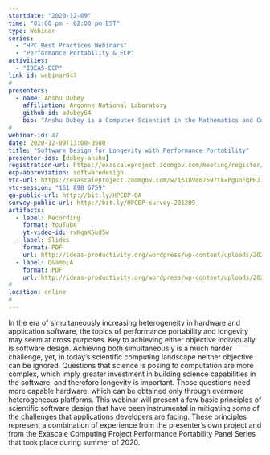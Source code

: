 ```yaml
---
startdate: "2020-12-09"
time: "01:00 pm - 02:00 pm EST"
type: Webinar
series:
  - "HPC Best Practices Webinars"
  - "Performance Portability & ECP"
activities:
  - "IDEAS-ECP"
link-id: webinar047
#
presenters:
  - name: Anshu Dubey
    affiliation: Argonne National Laboratory
    github-id: adubey64
    bio: "Anshu Dubey is a Computer Scientist in the Mathematics and Computer Science Division at Argonne National Laboratory and a Senior Scientist in the Department of Computer Science at the University of Chicago. She is the chief software architect for FLASH, a multiphysics multiscale HPC software that is used by several science and engineering domains as their community code. She is interested in all aspects of HPC scientific software with special emphasis on design, productivity, and sustainability issues."
#
webinar-id: 47
date: 2020-12-09T13:00-0500
title: "Software Design for Longevity with Performance Portability"
presenter-ids: [dubey-anshu]
registration-url: https://exascaleproject.zoomgov.com/meeting/register/vJIsf-CgqDwvE-qCex26LYy1YwhOEkhxHCE
ecp-abbreviation: softwaredesign
vtc-url: https://exascaleproject.zoomgov.com/w/1618986759?tk=PgunFqPHJ1Yh2bNgxb77zqidtgsPCdc3y1U0vAt4Z9s.DQIAAAAAYH_HBxZMZTVaYUo0QlFrbVNpRkxNUjVNOTdRAAAAAAAAAAAAAAAAAAAAAAAAAAAA
vtc-session: "161 898 6759"
qa-public-url: http://bit.ly/HPCBP-QA
survey-public-url: http://bit.ly/HPCBP-survey-201209
artifacts:
  - label: Recording
    format: YouTube
    yt-video-id: rxKqaK5ud5w
  - label: Slides
    format: PDF
    url: http://ideas-productivity.org/wordpress/wp-content/uploads/2020/12/webinar047-softwaredesign.pdf
  - label: Q&amp;A
    format: PDF
    url: http://ideas-productivity.org/wordpress/wp-content/uploads/2020/12/webinar047-softwaredesign-qa.pdf
#
location: online
#
---
```

In the era of simultaneously increasing heterogeneity in hardware and application software, the topics of performance portability and longevity may seem at cross purposes. Key to achieving either objective individually is software design. Achieving both simultaneously is a much harder challenge, yet, in today’s scientific computing landscape neither objective can be ignored. Questions that science is posing to computation are more complex, which imply greater investment in building science capabilities in the software, and therefore longevity is important. Those questions need more capable hardware, which can be obtained only through evermore heterogeneous platforms. This webinar will present a few basic principles of scientific software design that have been instrumental in mitigating some of the challenges that applications developers are facing. These principles represent a combination of experience from the presenter’s own project and from the Exascale Computing Project Performance Portability Panel Series that took place during summer of 2020.
